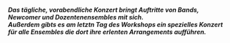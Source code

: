 ##### Das tägliche, vorabendliche Konzert bringt Auftritte von Bands, Newcomer und Dozentenensembles mit sich.<br>Außerdem gibts es am letztn Tag des Workshops ein spezielles Konzert für alle Ensembles die dort ihre erlenten Arrangements aufführen. 